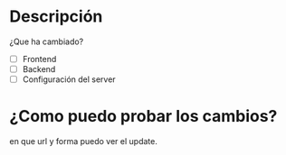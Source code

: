 # Descripción
¿Que ha cambiado?

- [ ] Frontend
- [ ] Backend
- [ ] Configuración del server

# ¿Como puedo probar los cambios?

en que url y forma puedo ver el update.

